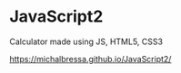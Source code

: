 # JavaScript2
 Calculator made using JS, HTML5, CSS3
 
 https://michalbressa.github.io/JavaScript2/
